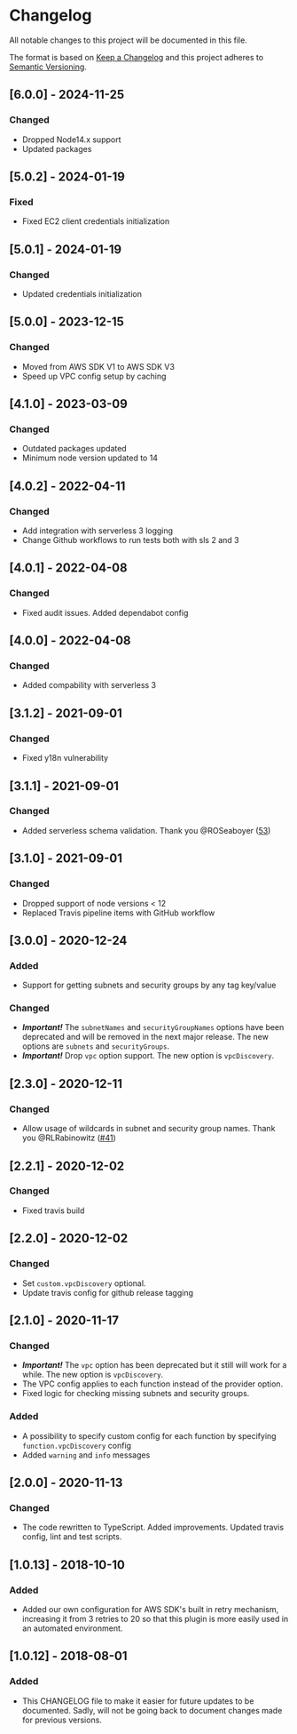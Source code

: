# Changelog

All notable changes to this project will be documented in this file.

The format is based on [Keep a Changelog](http://keepachangelog.com/en/1.0.0/)
and this project adheres to [Semantic Versioning](http://semver.org/spec/v2.0.0.html).

## [6.0.0] - 2024-11-25

### Changed

- Dropped Node14.x support
- Updated packages

## [5.0.2] - 2024-01-19

### Fixed

- Fixed EC2 client credentials initialization 

## [5.0.1] - 2024-01-19

### Changed

- Updated credentials initialization

## [5.0.0] - 2023-12-15

### Changed

- Moved from AWS SDK V1 to AWS SDK V3
- Speed up VPC config setup by caching

## [4.1.0] - 2023-03-09

### Changed

- Outdated packages updated
- Minimum node version updated to 14

## [4.0.2] - 2022-04-11

### Changed

- Add integration with serverless 3 logging
- Change Github workflows to run tests both with sls 2 and 3

## [4.0.1] - 2022-04-08

### Changed

- Fixed audit issues. Added dependabot config

## [4.0.0] - 2022-04-08

### Changed

- Added compability with serverless 3

## [3.1.2] - 2021-09-01

### Changed

- Fixed y18n vulnerability

## [3.1.1] - 2021-09-01

### Changed

- Added serverless schema validation. Thank you @ROSeaboyer ([53](https://github.com/amplify-education/serverless-vpc-discovery/pull/53))

## [3.1.0] - 2021-09-01

### Changed

- Dropped support of node versions < 12
- Replaced Travis pipeline items with GitHub workflow

## [3.0.0] - 2020-12-24

### Added

- Support for getting subnets and security groups by any tag key/value

### Changed

- ***Important!*** The `subnetNames` and `securityGroupNames` options have been deprecated and will be removed in the next major release. The new options are `subnets` and `securityGroups`.
- ***Important!*** Drop `vpc` option support. The new option is `vpcDiscovery`.

## [2.3.0] - 2020-12-11

### Changed

- Allow usage of wildcards in subnet and security group names. Thank you @RLRabinowitz ([#41](https://github.com/amplify-education/serverless-vpc-discovery/pull/41))

## [2.2.1] - 2020-12-02

### Changed

- Fixed travis build

## [2.2.0] - 2020-12-02

### Changed

- Set `custom.vpcDiscovery` optional.
- Update travis config for github release tagging

## [2.1.0] - 2020-11-17

### Changed

- ***Important!*** The `vpc` option has been deprecated but it still will work for a while. The new option is `vpcDiscovery`.
- The VPC config applies to each function instead of the provider option.
- Fixed logic for checking missing subnets and security groups.

### Added

- A possibility to specify custom config for each function by specifying `function.vpcDiscovery` config
- Added `warning` and `info` messages

## [2.0.0] - 2020-11-13

### Changed

- The code rewritten to TypeScript. Added improvements. Updated travis config, lint and test scripts.

## [1.0.13] - 2018-10-10

### Added

- Added our own configuration for AWS SDK's built in retry mechanism, increasing it from 3 retries to 20 so that this plugin is more easily used in an automated environment.

## [1.0.12] - 2018-08-01

### Added

- This CHANGELOG file to make it easier for future updates to be documented. Sadly, will not be going back to document changes made for previous versions.
